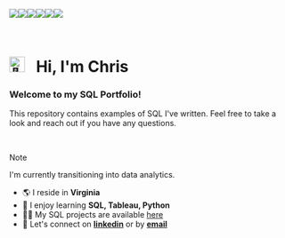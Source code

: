 <img src="https://img.shields.io/badge/sqlite-%23003B57.svg?&style=for-the-badge&logo=sqlite&logoColor=white"><img src="https://img.shields.io/badge/postgresql-%23336791.svg?&style=for-the-badge&logo=postgresql&logoColor=white"><img src="https://img.shields.io/badge/mysql-%234479A1.svg?&style=for-the-badge&logo=mysql&logoColor=white"><img src="https://img.shields.io/badge/microsoft%20excel-%23217346.svg?&style=for-the-badge&logo=microsoft%20excel&logoColor=white"><img src="https://img.shields.io/badge/tableau-%23E97627.svg?&style=for-the-badge&logo=tableau&logoColor=white"><img src="https://img.shields.io/badge/python-3670A0?style=for-the-badge&logo=python&logoColor=ffdd54">

<br>

# <img src="https://fonts.gstatic.com/s/e/notoemoji/latest/1f44b/512.gif" alt="👋" width="28"> &nbsp; Hi, I'm Chris 
### Welcome to my SQL Portfolio!
This repository contains examples of SQL I've written. Feel free to take a look and reach out if you have any questions.

<br>

> [!NOTE]
> I'm currently transitioning into data analytics.
> - 🌎 I reside in **Virginia**
> - 🧠 I enjoy learning **SQL, Tableau, Python**
> - 👨‍💻 My SQL projects are available [here](https://github.com/chrisburton/chrisburton/tree/main/SQL)
> - 🤝 Let's connect on **[linkedin](https://www.linkedin.com/in/imchrisburton)** or by **[email](mailto:chris@chrisburton.me)**

<br>
